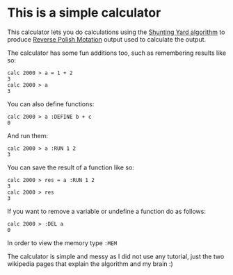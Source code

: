 # This is a simple calculator

This calculator lets you do calculations using the [Shunting Yard algorithm](https://en.wikipedia.org/wiki/Shunting_yard_algorithm) to produce [Reverse Polish Motation](https://en.wikipedia.org/wiki/Reverse_Polish_notation) output used to calculate the output.

The calculator has some fun additions too, such as remembering results like so:

```
calc 2000 > a = 1 + 2
3
calc 2000 > a
3
```

You can also define functions:

```
calc 2000 > a :DEFINE b + c
0
```

And run them:

```
calc 2000 > a :RUN 1 2
3
```

You can save the result of a function like so:

```
calc 2000 > res = a :RUN 1 2
3
calc 2000 > res
3
```

If you want to remove a variable or undefine a function do as follows:

```
calc 2000 > :DEL a
0
```

In order to view the memory type `:MEM`


The calculator is simple and messy as I did not use any tutorial, just the two wikipedia pages that explain the algorithm and my brain :)